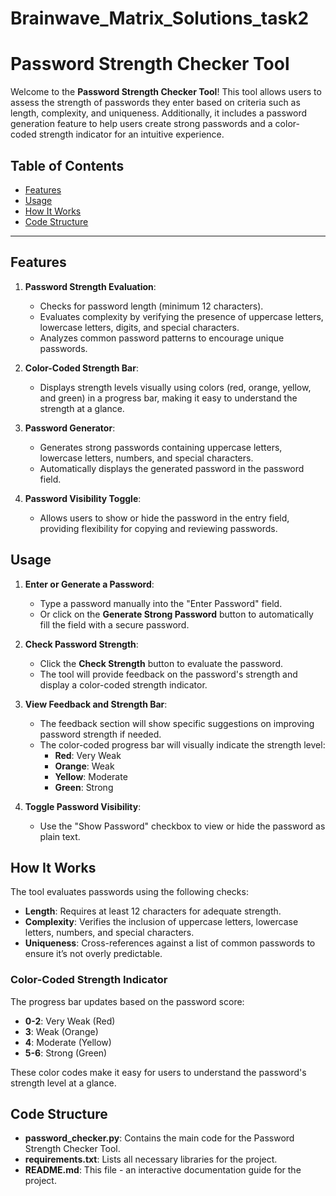 # Brainwave_Matrix_Solutions_task2
# Password Strength Checker Tool

Welcome to the **Password Strength Checker Tool**! This tool allows users to assess the strength of passwords they enter based on criteria such as length, complexity, and uniqueness. Additionally, it includes a password generation feature to help users create strong passwords and a color-coded strength indicator for an intuitive experience.

## Table of Contents
- [Features](#features)
- [Usage](#usage)
- [How It Works](#how-it-works)
- [Code Structure](#code-structure)
---

## Features

1. **Password Strength Evaluation**:
   - Checks for password length (minimum 12 characters).
   - Evaluates complexity by verifying the presence of uppercase letters, lowercase letters, digits, and special characters.
   - Analyzes common password patterns to encourage unique passwords.

2. **Color-Coded Strength Bar**:
   - Displays strength levels visually using colors (red, orange, yellow, and green) in a progress bar, making it easy to understand the strength at a glance.

3. **Password Generator**:
   - Generates strong passwords containing uppercase letters, lowercase letters, numbers, and special characters.
   - Automatically displays the generated password in the password field.

4. **Password Visibility Toggle**:
   - Allows users to show or hide the password in the entry field, providing flexibility for copying and reviewing passwords.

## Usage

1. **Enter or Generate a Password**:
   - Type a password manually into the "Enter Password" field.
   - Or click on the **Generate Strong Password** button to automatically fill the field with a secure password.

2. **Check Password Strength**:
   - Click the **Check Strength** button to evaluate the password.
   - The tool will provide feedback on the password's strength and display a color-coded strength indicator.

3. **View Feedback and Strength Bar**:
   - The feedback section will show specific suggestions on improving password strength if needed.
   - The color-coded progress bar will visually indicate the strength level:
     - **Red**: Very Weak
     - **Orange**: Weak
     - **Yellow**: Moderate
     - **Green**: Strong

4. **Toggle Password Visibility**:
   - Use the "Show Password" checkbox to view or hide the password as plain text.

## How It Works

The tool evaluates passwords using the following checks:
- **Length**: Requires at least 12 characters for adequate strength.
- **Complexity**: Verifies the inclusion of uppercase letters, lowercase letters, numbers, and special characters.
- **Uniqueness**: Cross-references against a list of common passwords to ensure it’s not overly predictable.

### Color-Coded Strength Indicator
The progress bar updates based on the password score:
- **0-2**: Very Weak (Red)
- **3**: Weak (Orange)
- **4**: Moderate (Yellow)
- **5-6**: Strong (Green)

These color codes make it easy for users to understand the password's strength level at a glance.

## Code Structure

- **password_checker.py**: Contains the main code for the Password Strength Checker Tool.
- **requirements.txt**: Lists all necessary libraries for the project.
- **README.md**: This file - an interactive documentation guide for the project.
